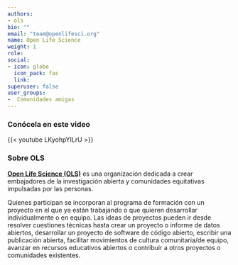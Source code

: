 ```yaml
---
authors:
- ols
bio: ""
email: "team@openlifesci.org"
name: Open Life Science
weight: 1
role: 
social:
- icon: globe
  icon_pack: fas
  link: 
superuser: false
user_groups:
-  Comunidades amigas
---
```


### Conócela en este video

{{< youtube LKyohpYILrU >}} 

### Sobre OLS

**[Open Life Science (OLS)](https://openlifesci.org/)** es una organización dedicada a crear embajadores de la investigación abierta y comunidades equitativas impulsadas por las personas. 

Quienes participan se incorporan al programa de formación con un proyecto en el que ya están trabajando o que quieren desarrollar individualmente o en equipo. Las ideas de proyectos pueden ir desde resolver cuestiones técnicas hasta crear un proyecto o informe de datos abiertos, desarrollar un proyecto de software de código abierto, escribir una publicación abierta, facilitar movimientos de cultura comunitaria/de equipo, avanzar en recursos educativos abiertos o contribuir a otros proyectos o comunidades existentes.


